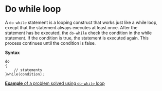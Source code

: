 # Do while loop

A `do while` statement is a looping construct that works just like a while loop, execpt that the statement always executes at least once. After the statement has be executed, the `do-while` check the condition in the while statement. If the condition is true, the statement is executed again. This process continues until the condition is false.


**Syntax**
```
do
{
    // statements
}while(condition);
```

[**Example** of a problem solved using `do-while` loop](do_while_loop.cpp)